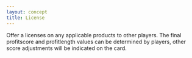 ```yaml
---
layout: concept
title: License
---
```


Offer a licenses on any applicable products to other players. The final profitscore and profitlength values can be determined by players, other score adjustments will be indicated on the card.
